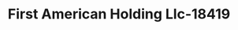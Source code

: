 ---
f_zip-code: 72301
f_state-code: AR
title: First American Holding Llc-18419
f_phone: 870-733-9292
f_city-only: Memphis
f_address: 114 E Broadway Street West Memphis
f_location-unique-id: '18419'
slug: first-american-holding-llc-18419
updated-on: '2024-05-30T13:46:58.046Z'
created-on: '2024-05-30T13:36:59.803Z'
published-on: '2024-05-30T13:54:32.469Z'
f_city-state: cms/city/memphis-ar.md
f_company: cms/company/first-american-holding-llc.md
f_state: cms/state/arkansas.md
layout: '[payday-loan].html'
tags: payday-loan
---